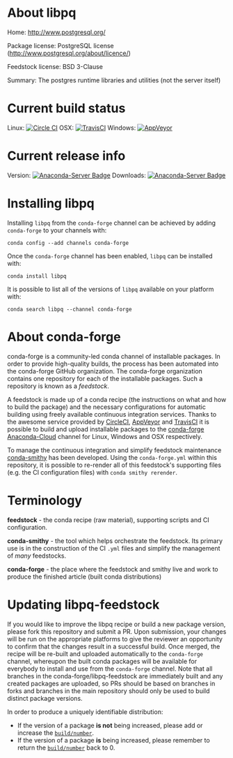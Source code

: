 About libpq
===========

Home: http://www.postgresql.org/

Package license: PostgreSQL license (http://www.postgresql.org/about/licence/)

Feedstock license: BSD 3-Clause

Summary: The postgres runtime libraries and utilities (not the server itself)



Current build status
====================

Linux: [![Circle CI](https://circleci.com/gh/conda-forge/libpq-feedstock.svg?style=shield)](https://circleci.com/gh/conda-forge/libpq-feedstock)
OSX: [![TravisCI](https://travis-ci.org/conda-forge/libpq-feedstock.svg?branch=master)](https://travis-ci.org/conda-forge/libpq-feedstock)
Windows: [![AppVeyor](https://ci.appveyor.com/api/projects/status/github/conda-forge/libpq-feedstock?svg=True)](https://ci.appveyor.com/project/conda-forge/libpq-feedstock/branch/master)

Current release info
====================
Version: [![Anaconda-Server Badge](https://anaconda.org/conda-forge/libpq/badges/version.svg)](https://anaconda.org/conda-forge/libpq)
Downloads: [![Anaconda-Server Badge](https://anaconda.org/conda-forge/libpq/badges/downloads.svg)](https://anaconda.org/conda-forge/libpq)

Installing libpq
================

Installing `libpq` from the `conda-forge` channel can be achieved by adding `conda-forge` to your channels with:

```
conda config --add channels conda-forge
```

Once the `conda-forge` channel has been enabled, `libpq` can be installed with:

```
conda install libpq
```

It is possible to list all of the versions of `libpq` available on your platform with:

```
conda search libpq --channel conda-forge
```


About conda-forge
=================

conda-forge is a community-led conda channel of installable packages.
In order to provide high-quality builds, the process has been automated into the
conda-forge GitHub organization. The conda-forge organization contains one repository
for each of the installable packages. Such a repository is known as a *feedstock*.

A feedstock is made up of a conda recipe (the instructions on what and how to build
the package) and the necessary configurations for automatic building using freely
available continuous integration services. Thanks to the awesome service provided by
[CircleCI](https://circleci.com/), [AppVeyor](http://www.appveyor.com/)
and [TravisCI](https://travis-ci.org/) it is possible to build and upload installable
packages to the [conda-forge](https://anaconda.org/conda-forge)
[Anaconda-Cloud](http://docs.anaconda.org/) channel for Linux, Windows and OSX respectively.

To manage the continuous integration and simplify feedstock maintenance
[conda-smithy](http://github.com/conda-forge/conda-smithy) has been developed.
Using the ``conda-forge.yml`` within this repository, it is possible to re-render all of
this feedstock's supporting files (e.g. the CI configuration files) with ``conda smithy rerender``.


Terminology
===========

**feedstock** - the conda recipe (raw material), supporting scripts and CI configuration.

**conda-smithy** - the tool which helps orchestrate the feedstock.
                   Its primary use is in the construction of the CI ``.yml`` files
                   and simplify the management of *many* feedstocks.

**conda-forge** - the place where the feedstock and smithy live and work to
                  produce the finished article (built conda distributions)


Updating libpq-feedstock
========================

If you would like to improve the libpq recipe or build a new
package version, please fork this repository and submit a PR. Upon submission,
your changes will be run on the appropriate platforms to give the reviewer an
opportunity to confirm that the changes result in a successful build. Once
merged, the recipe will be re-built and uploaded automatically to the
`conda-forge` channel, whereupon the built conda packages will be available for
everybody to install and use from the `conda-forge` channel.
Note that all branches in the conda-forge/libpq-feedstock are
immediately built and any created packages are uploaded, so PRs should be based
on branches in forks and branches in the main repository should only be used to
build distinct package versions.

In order to produce a uniquely identifiable distribution:
 * If the version of a package **is not** being increased, please add or increase
   the [``build/number``](http://conda.pydata.org/docs/building/meta-yaml.html#build-number-and-string).
 * If the version of a package **is** being increased, please remember to return
   the [``build/number``](http://conda.pydata.org/docs/building/meta-yaml.html#build-number-and-string)
   back to 0.
